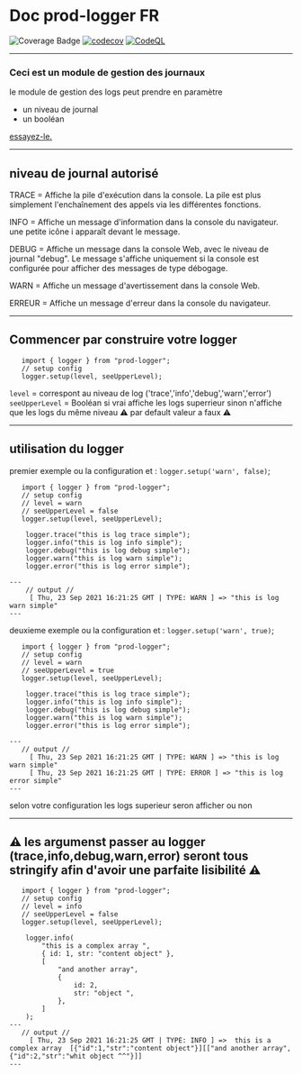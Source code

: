 # Doc prod-logger FR

![Coverage Badge](https://img.shields.io/endpoint?url=https://gist.githubusercontent.com/LeonardoDaFonsecaEsteves/6efb09a5572ada0bac3126f346d76e32/raw/prod-logger__heads_main.json) [![codecov](https://codecov.io/gh/LeonardoDaFonsecaEsteves/prod-logger/branch/main/graph/badge.svg?token=5QTMF25PCI)](https://codecov.io/gh/LeonardoDaFonsecaEsteves/prod-logger) [![CodeQL](https://github.com/LeonardoDaFonsecaEsteves/prod-logger/actions/workflows/codeql-analysis.yml/badge.svg)](https://github.com/LeonardoDaFonsecaEsteves/prod-logger/actions/workflows/codeql-analysis.yml)

---

### Ceci est un module de gestion des journaux

le module de gestion des logs peut prendre en paramètre

- un niveau de journal
- un booléan

[essayez-le.](https://codesandbox.io/s/y1658?file=/src/App.js)

---

## niveau de journal autorisé

TRACE = Affiche la pile d'exécution dans la console. La pile est plus simplement l'enchaînement des appels via les différentes fonctions.

INFO = Affiche un message d'information dans la console du navigateur. une petite icône i apparaît devant le message.

DEBUG = Affiche un message dans la console Web, avec le niveau de journal "debug". Le message s'affiche uniquement si la console est configurée pour afficher des messages de type débogage.

WARN = Affiche un message d'avertissement dans la console Web.

ERREUR = Affiche un message d'erreur dans la console du navigateur.

---

## Commencer par construire votre logger

```
   import { logger } from "prod-logger";
   // setup config
   logger.setup(level, seeUpperLevel);
```

`level` = correspont au niveau de log ('trace','info','debug','warn','error')
`seeUpperLevel` = Booléan si vrai affiche les logs superrieur sinon n'affiche que les logs du même niveau :warning: par default valeur a faux :warning:

---

## utilisation du logger

premier exemple ou la configuration et : `logger.setup('warn', false)`;

```
   import { logger } from "prod-logger";
   // setup config
   // level = warn
   // seeUpperLevel = false
   logger.setup(level, seeUpperLevel);

    logger.trace("this is log trace simple");
    logger.info("this is log info simple");
    logger.debug("this is log debug simple");
    logger.warn("this is log warn simple");
    logger.error("this is log error simple");

---
    // output //
     [ Thu, 23 Sep 2021 16:21:25 GMT | TYPE: WARN ] => "this is log warn simple"
---
```

deuxieme exemple ou la configuration et : `logger.setup('warn', true)`;

```
   import { logger } from "prod-logger";
   // setup config
   // level = warn
   // seeUpperLevel = true
   logger.setup(level, seeUpperLevel);

    logger.trace("this is log trace simple");
    logger.info("this is log info simple");
    logger.debug("this is log debug simple");
    logger.warn("this is log warn simple");
    logger.error("this is log error simple");

---
   // output //
     [ Thu, 23 Sep 2021 16:21:25 GMT | TYPE: WARN ] => "this is log warn simple"
     [ Thu, 23 Sep 2021 16:21:25 GMT | TYPE: ERROR ] => "this is log error simple"
---
```

selon votre configuration les logs superieur seron afficher ou non

---

## :warning: les argumenst passer au logger (trace,info,debug,warn,error) seront tous stringify afin d'avoir une parfaite lisibilité :warning:

```
   import { logger } from "prod-logger";
   // setup config
   // level = info
   // seeUpperLevel = false
   logger.setup(level, seeUpperLevel);

    logger.info(
        "this is a complex array ",
        { id: 1, str: "content object" },
        [
            "and another array",
            {
                id: 2,
                str: "object ",
            },
        ]
    );
---
   // output //
     [ Thu, 23 Sep 2021 16:21:25 GMT | TYPE: INFO ] =>  this is a complex array  [{"id":1,"str":"content object"}][["and another array",{"id":2,"str":"whit object ^^"}]]
---
```

